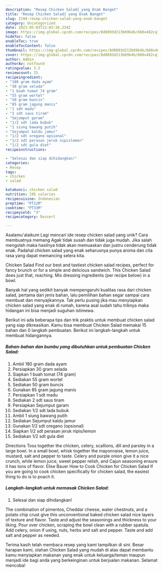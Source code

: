 ```yaml
---
description: "Resep Chicken Salad{ yang Enak Banget"
title: "Resep Chicken Salad{ yang Enak Banget"
slug: 2194-resep-chicken-salad-yang-enak-banget
category: Uncategorized
date: 2023-05-03T22:03:56.234Z
image: https://img-global.cpcdn.com/recipes/8d0893d213b69b4b/680x482cq70/chicken-salad-foto-resep-utama.jpg
hideToc: false
enableToc: true
enableTocContent: false
thumbnail: https://img-global.cpcdn.com/recipes/8d0893d213b69b4b/680x482cq70/chicken-salad-foto-resep-utama.jpg
cover: https://img-global.cpcdn.com/recipes/8d0893d213b69b4b/680x482cq70/chicken-salad-foto-resep-utama.jpg
author: Admin
authorAv: notfound
ratingvalue: 3.5
reviewcount: 25
recipeingredient:
- "180 gram dada ayam"
- "30 gram selada"
- "1 buah tomat 74 gram"
- "55 gram wortel"
- "50 gram buncis"
- "85 gram jagung manis"
- "1 sdt madu"
- "2 sdt saus tiram"
- "Sejumput garam"
- "1/2 sdt lada bubuk"
- "1 siung bawang putih"
- "Sejumput kaldu jamur"
- "1/2 sdt oregano opsional"
- "1/2 sdt perasan jeruk nipislemon"
- "1/2 sdt gula diet"
recipeinstructions:

- "Selesai dan siap dihidangkan!"
categories:
- Resep
tags:
- chicken
- salad

katakunci: chicken salad 
nutrition: 195 calories
recipecuisine: Indonesian
preptime: "PT12M"
cooktime: "PT33M"
recipeyield: "3"
recipecategory: Dessert

---
```



Asalamu'alaikum Lagi mencari ide resep chicken salad yang unik? Cara membuatnya memang Agak tidak susah dan tidak juga mudah. Jika salah mengolah maka hasilnya tidak akan memuaskan dan justru cenderung tidak enak. Padahal chicken salad yang enak seharusnya punya aroma dan cita rasa yang dapat memancing selera kita.


Chicken Salad Find our best and tastiest chicken salad recipes, perfect for fancy brunch or for a simple and delicious sandwich. This Chicken Salad does just that, reaching. Mix dressing ingredients (per recipe below) in a bowl.

Banyak hal yang sedikit banyak mempengaruhi kualitas rasa dari chicken salad, pertama dari jenis bahan, lalu pemilihan bahan segar sampai cara membuat dan menyajikannya. Tak perlu pusing jika mau menyiapkan chicken salad yang enak di rumah, karena asal sudah tahu triknya maka hidangan ini bisa menjadi suguhan istimewa.


Berikut ini ada beberapa tips dan trik praktis untuk membuat chicken salad yang siap dikreasikan. Kamu bisa membuat Chicken Salad memakai 15 bahan dan 0 langkah pembuatan. Berikut ini langkah-langkah untuk membuat hidangannya.

<!--inarticleads1-->

##### Bahan-bahan dan bumbu yang dibutuhkan untuk pembuatan Chicken Salad:

1. Ambil 180 gram dada ayam
1. Persiapkan 30 gram selada
1. Siapkan 1 buah tomat (74 gram)
1. Sediakan 55 gram wortel
1. Sediakan 50 gram buncis
1. Gunakan 85 gram jagung manis
1. Persiapkan 1 sdt madu
1. Sediakan 2 sdt saus tiram
1. Persiapkan Sejumput garam
1. Sediakan 1/2 sdt lada bubuk
1. Ambil 1 siung bawang putih
1. Sediakan Sejumput kaldu jamur
1. Gunakan 1/2 sdt oregano (opsional)
1. Siapkan 1/2 sdt perasan jeruk nipis/lemon
1. Sediakan 1/2 sdt gula diet


Directions Toss together the chicken, celery, scallions, dill and parsley in a large bowl. In a small bowl, whisk together the mayonnaise, lemon juice, mustard, salt and pepper to taste. Celery and purple onion give it a nice crunch, while lemon juice, sweet pepper relish, and Cajun seasoning ensure it has tons of flavor. Elise Bauer How to Cook Chicken for Chicken Salad If you are going to cook chicken specifically for chicken salad, the easiest thing to do is to poach it. 

<!--inarticleads2-->

##### Langkah-langkah untuk memasak Chicken Salad:


1. Selesai dan siap dihidangkan!

The combination of pimentos, Cheddar cheese, water chestnuts, and a potato chip crust give this unconventional baked chicken salad nice layers of texture and flavor. Taste and adjust the seasonings and thickness to your liking. Pour over chicken, scraping the bowl clean with a rubber spatula. Add celery, onion if using, nuts, herbs and salt and pepper. Taste and add salt and pepper as needed. 

Terima kasih telah membaca resep yang kami tampilkan di sini. Besar harapan kami, olahan Chicken Salad yang mudah di atas dapat membantu kamu menyiapkan makanan yang enak untuk keluarga/teman maupun menjadi ide bagi anda yang berkeinginan untuk berjualan makanan. Selamat mencoba!
